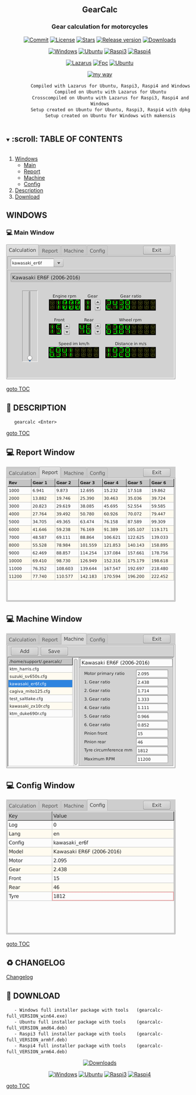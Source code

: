<div align="center">

## GearCalc

### Gear calculation for motorcycles

[![Commit](https://img.shields.io/github/last-commit/unattended-ch/gearcalc?style=for-the-badge&color=green)](https://github.com/unattended-ch/gearcalc/releases/latest)
[![License](https://img.shields.io/github/license/unattended-ch/gearcalc?style=for-the-badge&color=darkgreen)](https://github.com/unattended-ch/gearcalc/releases/latest)
[![Stars](https://img.shields.io/github/stars/unattended-ch/gearcalc?style=for-the-badge&color=orange)](https://github.com/unattended-ch/gearcalc/stargazers)
[![Release version](https://img.shields.io/github/v/release/unattended-ch/gearcalc?label=&style=for-the-badge)](https://github.com/unattended-ch/gearcalc/releases/latest)
[![Downloads](https://img.shields.io/github/downloads/unattended-ch/gearcalc/total?style=for-the-badge&color=blue)](https://github.com/unattended-ch/gearcalc/releases/)

[![Windows](https://img.shields.io/badge/-Windows_x64-blue.svg?style=for-the-badge&logo=windows)](https://github.com/unattended-ch/gearcalc/releases/latest/download/gearcalc-full_1.0.0.5_win64.exe)
[![Ubuntu](https://img.shields.io/badge/-Ubuntu_x64-brightgreen.svg?style=for-the-badge&logo=linux)](https://github.com/unattended-ch/gearcalc/releases/latest/download/gearcalc-full_1.0.0.5_amd64.deb)
[![Raspi3](https://img.shields.io/badge/-Raspi_ARMHF-maroon.svg?style=for-the-badge&logo=linux)](https://github.com/unattended-ch/gearcalc/releases/latest/download/gearcalc-full_1.0.0.5_armhf.deb)
[![Raspi4](https://img.shields.io/badge/-Raspi_ARM64-orange.svg?style=for-the-badge&logo=linux)](https://github.com/unattended-ch/gearcalc/releases/latest/download/gearcalc-full_1.0.0.5_arm64.deb)

[![Lazarus](https://img.shields.io/badge/-Lazarus_2.2.4-yellow.svg?style=for-the-badge)](https://sourceforge.net/projects/lazarus/files/Lazarus%20Linux%20amd64%20DEB/Lazarus%202.2.4/)
[![Fpc](https://img.shields.io/badge/-FPC_3.2.2-yellow.svg?style=for-the-badge)](https://www.freepascal.org/download.html)
[![Ubuntu](https://img.shields.io/badge/-Ubuntu_20.04-yellow.svg?style=for-the-badge)](https://releases.ubuntu.com/focal/)

[![my way](https://img.shields.io/badge/-vide_alios_et_bene_quod_opus_est_cogitare-navy.svg?style=for-the-badge)](https://www.google.ch/search?q="vide+alios+et+bene+quod+opus+est+cogitare"%2B+translate)<br>

</div>
<div align="center">

            Compiled with Lazarus for Ubuntu, Raspi3, Raspi4 and Windows
            Compiled on Ubuntu with Lazarus for Ubuntu
            Crosscompiled on Ubuntu with Lazarus for Raspi3, Raspi4 and Windows
            Setup created on Ubuntu for Ubuntu, Raspi3, Raspi4 with dpkg
            Setup created on Ubuntu for Windows with makensis

</div>

<a name="toc"></a>
<!-- TABLE OF CONTENTS -->
<details open="open">
  <summary><h2 style="display: inline-block">:scroll: TABLE OF CONTENTS</h2></summary>
  <ol>
    <li><a href="#windows">Windows</a>
      <ul>
      <li><a href="#mainwindow">Main</a></li>
      <li><a href="#reportwindows">Report</a></li>
      <li><a href="#machinewindows">Machine</a></li>
      <li><a href="#configwindows">Config</a></li>
      </ul>
    </li>
    <li><a href="#descriptions">Description</a></li>
    <li><a href="#downloads">Download</a></li>
  </ol>
</details>

<a name="windows"></a>
## WINDOWS
<a name="mainwindow"></a>
### :computer: Main Window
![Main Page](/res/main-window.png)

   [goto TOC](#toc)

<a name="descriptions"></a>
## :scroll: DESCRIPTION

       gearcalc <Enter>


   [goto TOC](#toc)

<a name="reportwindows"></a>
## :computer: Report Window
![Main Page](/res/report-window.png)


<a name="machinewindows"></a>
## :computer: Machine Window
![Main Page](/res/machine-window.png)


<a name="configwindows"></a>
## :computer: Config Window
![Main Page](/res/config-window.png)

   [goto TOC](#toc)

<a name="change"></a>
## :recycle: CHANGELOG
[Changelog](/CHANGELOG)


<a name="downloads"></a>
## :dvd: DOWNLOAD

       - Windows full installer package with tools   (gearcalc-full_VERSION_win64.exe)
       - Ubuntu full installer package with tools    (gearcalc-full_VERSION_amd64.deb)
       - Raspi3 full installer package with tools    (gearcalc-full_VERSION_armhf.deb)
       - Raspi4 full installer package with tools    (gearcalc-full_VERSION_arm64.deb)

<div align="center">

[![Downloads](https://img.shields.io/github/downloads/unattended-ch/gearcalc/v1.0.0.5/total?style=for-the-badge&color=blue)](https://github.com/unattended-ch/gearcalc/releases/latest)

[![Windows](https://img.shields.io/badge/-Windows_x64-blue.svg?style=for-the-badge&logo=windows)](https://github.com/unattended-ch/gearcalc/releases/latest/download/gearcalc-full_1.0.0.5_win64.exe)
[![Ubuntu](https://img.shields.io/badge/-Ubuntu_x64-brightgreen.svg?style=for-the-badge&logo=linux)](https://github.com/unattended-ch/gearcalc/releases/latest/download/gearcalc-full_1.0.0.5_amd64.deb)
[![Raspi3](https://img.shields.io/badge/-Raspi_ARMHF-maroon.svg?style=for-the-badge&logo=linux)](https://github.com/unattended-ch/gearcalc/releases/latest/download/gearcalc-full_1.0.0.5_armhf.deb)
[![Raspi4](https://img.shields.io/badge/-Raspi_ARM64-orange.svg?style=for-the-badge&logo=linux)](https://github.com/unattended-ch/gearcalc/releases/latest/download/gearcalc-full_1.0.0.5_arm64.deb)

</div>
    
   [goto TOC](#toc)

[releases]: https://github.com/unattended-ch/gearcalc/releases

[lazarus]: https://www.lazarus-ide.org/
